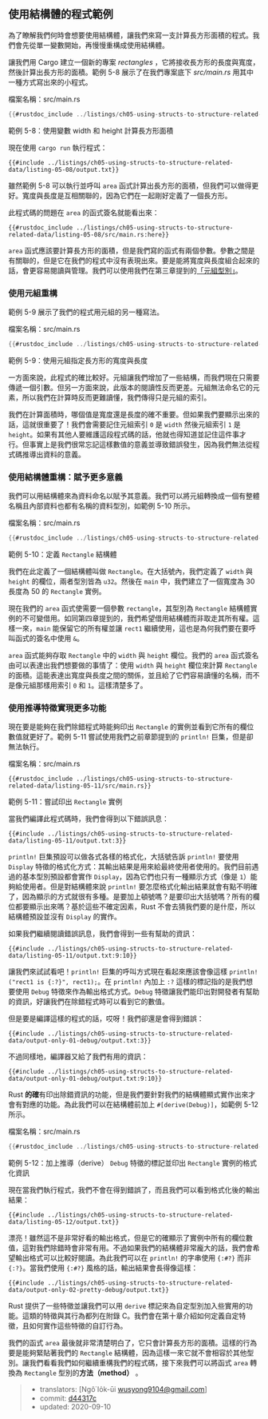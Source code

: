 ## 使用結構體的程式範例

為了瞭解我們何時會想要使用結構體，讓我們來寫一支計算長方形面積的程式。我們會先從單一變數開始，再慢慢重構成使用結構體。

讓我們用 Cargo 建立一個新的專案 *rectangles* ，它將接收長方形的長度與寬度，然後計算出長方形的面積。範例 5-8 展示了在我們專案底下 *src/main.rs* 用其中一種方式寫出來的小程式。

<span class="filename">檔案名稱：src/main.rs</span>

```rust
{{#rustdoc_include ../listings/ch05-using-structs-to-structure-related-data/listing-05-08/src/main.rs:all}}
```

<span class="caption">範例 5-8：使用變數 width 和 height 計算長方形面積</span>

現在使用 `cargo run` 執行程式：

```console
{{#include ../listings/ch05-using-structs-to-structure-related-data/listing-05-08/output.txt}}
```

雖然範例 5-8 可以執行並呼叫 `area` 函式計算出長方形的面積，但我們可以做得更好。寬度與長度是互相關聯的，因為它們在一起剛好定義了一個長方形。

此程式碼的問題在 `area` 的函式簽名就能看出來：

```rust,ignore
{{#rustdoc_include ../listings/ch05-using-structs-to-structure-related-data/listing-05-08/src/main.rs:here}}
```

`area` 函式應該要計算長方形的面積，但是我們寫的函式有兩個參數。參數之間是有關聯的，但是它在我們的程式中沒有表現出來。要是能將寬度與長度組合起來的話，會更容易閱讀與管理。我們可以使用我們在第三章提到的[「元組型別」][the-tuple-type]<!-- ignore -->。

### 使用元組重構

範例 5-9 展示了我們的程式用元組的另一種寫法。

<span class="filename">檔案名稱：src/main.rs</span>

```rust
{{#rustdoc_include ../listings/ch05-using-structs-to-structure-related-data/listing-05-09/src/main.rs}}
```

<span class="caption">範例 5-9：使用元組指定長方形的寬度與長度</span>

一方面來說，此程式的確比較好。元組讓我們增加了一些結構，而我們現在只需要傳遞一個引數。但另一方面來說，此版本的閱讀性反而更差。元組無法命名它的元素，所以我們在計算時反而更難讀懂，我們傳得只是元組的索引。

我們在計算面積時，哪個值是寬度還是長度的確不重要。但如果我們要顯示出來的話，這就很重要了！我們會需要記住元組索引 `0` 是 `width` 然後元組索引 `1` 是 `height`。如果有其他人要維護這段程式碼的話，他就也得知道並記住這件事才行。但事實上是我們很常忘記這樣數值的意義並導致錯誤發生，因為我們無法從程式碼推導出資料的意義。

### 使用結構體重構：賦予更多意義

我們可以用結構體來為資料命名以賦予其意義。我們可以將元組轉換成一個有整體名稱且內部資料也都有名稱的資料型別，如範例 5-10 所示。

<span class="filename">檔案名稱：src/main.rs</span>

```rust
{{#rustdoc_include ../listings/ch05-using-structs-to-structure-related-data/listing-05-10/src/main.rs}}
```

<span class="caption">範例 5-10：定義 `Rectangle` 結構體</span>

我們在此定義了一個結構體叫做 `Rectangle`。在大括號內，我們定義了 `width` 與 `height` 的欄位，兩者型別皆為 `u32`。然後在 `main` 中，我們建立了一個寬度為 30 長度為 50 的 `Rectangle` 實例。

現在我們的 `area` 函式使需要一個參數 `rectangle`，其型別為 `Rectangle` 結構體實例的不可變借用。如同第四章提到的，我們希望借用結構體而非取走其所有權。這樣一來，`main` 能保留它的所有權並讓 `rect1` 繼續使用，這也是為何我們要在要呼叫函式的簽名中使用 `&`。

`area` 函式能夠存取 `Rectangle` 中的 `width` 與 `height` 欄位。我們的 `area` 函式簽名由可以表達出我們想要做的事情了：使用 `width` 與 `height` 欄位來計算 `Rectangle` 的面積。這能表達出寬度與長度之間的關係，並且給了它們容易讀懂的名稱，而不是像元組那樣用索引 `0` 和 `1`。這樣清楚多了。

### 使用推導特徵實現更多功能

現在要是能夠在我們除錯程式時能夠印出 `Rectangle` 的實例並看到它所有的欄位數值就更好了。範例 5-11 嘗試使用我們之前章節提到的 `println!` 巨集，但是卻無法執行。

<span class="filename">檔案名稱：src/main.rs</span>

```rust,ignore,does_not_compile
{{#rustdoc_include ../listings/ch05-using-structs-to-structure-related-data/listing-05-11/src/main.rs}}
```

<span class="caption">範例 5-11：嘗試印出 `Rectangle` 實例</span>

當我們編譯此程式碼時，我們會得到以下錯誤訊息：

```text
{{#include ../listings/ch05-using-structs-to-structure-related-data/listing-05-11/output.txt:3}}
```

`println!` 巨集預設可以做各式各樣的格式化，大括號告訴 `println!` 要使用 `Display` 特徵的格式化方式：其輸出結果是用來給最終使用者使用的。我們目前遇過的基本型別預設都會實作 `Display`，因為它們也只有一種顯示方式（像是 `1`）能夠給使用者。但是對結構體來說 `println!` 要怎麼格式化輸出結果就會有點不明確了，因為顯示的方式就很有多種。是要加上頓號嗎？是要印出大括號嗎？所有的欄位都要顯示出來嗎？基於這些不確定因素，Rust 不會去猜我們要的是什麼，所以結構體預設並沒有 `Display` 的實作。

如果我們繼續閱讀錯誤訊息，我們會得到一些有幫助的資訊：

```text
{{#include ../listings/ch05-using-structs-to-structure-related-data/listing-05-11/output.txt:9:10}}
```

讓我們來試試看吧！`println!` 巨集的呼叫方式現在看起來應該會像這樣 `println!("rect1 is {:?}", rect1);`。在 `println!` 內加上 `:?` 這樣的標記指的是我們想要使用 `Debug` 特徵來作為輸出格式方式。`Debug` 特徵讓我們能印出對開發者有幫助的資訊，好讓我們在除錯程式時可以看到它的數值。

但是要是編譯這樣的程式的話，哎呀！我們卻還是會得到錯誤：

```text
{{#include ../listings/ch05-using-structs-to-structure-related-data/output-only-01-debug/output.txt:3}}
```

不過同樣地，編譯器又給了我們有用的資訊：

```text
{{#include ../listings/ch05-using-structs-to-structure-related-data/output-only-01-debug/output.txt:9:10}}
```

Rust **的確**有印出除錯資訊的功能，但是我們要針對我們的結構體顯式實作出來才會有對應的功能。為此我們可以在結構體前加上 `#[derive(Debug)]`，如範例 5-12 所示。

<span class="filename">檔案名稱：src/main.rs</span>

```rust
{{#rustdoc_include ../listings/ch05-using-structs-to-structure-related-data/listing-05-12/src/main.rs}}
```

<span class="caption">範例 5-12：加上推導（derive） `Debug` 特徵的標記並印出 `Rectangle` 實例的格式化資訊</span>

現在當我們執行程式，我們不會在得到錯誤了，而且我們可以看到格式化後的輸出結果：

```console
{{#include ../listings/ch05-using-structs-to-structure-related-data/listing-05-12/output.txt}}
```

漂亮！雖然這不是非常好看的輸出格式，但是它的確顯示了實例中所有的欄位數值，這對我們除錯時會非常有用。不過如果我們的結構體非常龐大的話，我們會希望輸出格式可以比較好閱讀。為此我們可以在 `println!` 的字串使用 `{:#?}` 而非 `{:?}`。當我們使用 `{:#?}` 風格的話，輸出結果會長得像這樣：

```console
{{#include ../listings/ch05-using-structs-to-structure-related-data/output-only-02-pretty-debug/output.txt}}
```

Rust 提供了一些特徵並讓我們可以用 `derive` 標記來為自定型別加入些實用的功能。這類的特徵與其行為都列在附錄 C。我們會在第十章介紹如何定義自定特徵，且如何實作這些特徵的自訂行為。

我們的函式 `area` 最後就非常清楚明白了，它只會計算長方形的面積。這樣的行為要是能夠緊貼著我們的 `Rectangle` 結構體，因為這樣一來它就不會相容於其他型別。讓我們看看我們如何繼續重構我們的程式碼，接下來我們可以將函式 `area` 轉換為 `Rectangle` 型別的**方法（method）** 。

[the-tuple-type]: ch03-02-data-types.html#元組型別

> - translators: [Ngô͘ Io̍k-ūi <wusyong9104@gmail.com>]
> - commit: [d44317c](https://github.com/rust-lang/book/blob/d44317c3122b44fb713aba66cc295dee3453b24b/src/ch05-02-example-structs.md)
> - updated: 2020-09-10
